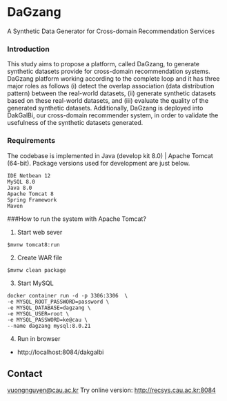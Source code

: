 # DaGzang
A Synthetic Data Generator for Cross-domain Recommendation Services

### Introduction
This study aims to propose a platform, called DaGzang, to generate synthetic datasets provide for cross-domain recommendation systems. DaGzang platform working according to the complete loop and it has three major roles as follows (i) detect the overlap association (data distribution pattern) between the real-world datasets, (ii) generate synthetic datasets based on these real-world datasets, and (iii) evaluate the quality of the generated synthetic datasets. Additionally, DaGzang is deployed into DakGalBi, our cross-domain recommender system, in order to validate the usefulness of the synthetic datasets generated.

### Requirements
The codebase is implemented in Java (develop kit 8.0) | Apache Tomcat  (64-bit). Package versions used for development are just below.
```
IDE Netbean 12
MySQL 8.0 
Java 8.0
Apache Tomcat 8
Spring Framework
Maven
```

###How to run the system with Apache Tomcat?
1. Start web sever
```
$mvnw tomcat8:run
```
2. Create WAR file
```
$mvnw clean package
```
3. Start MySQL
```
docker container run -d -p 3306:3306  \
-e MYSQL_ROOT_PASSWORD=password \
-e MYSQL_DATABASE=dagzang \
-e MYSQL_USER=root \
-e MYSQL_PASSWORD=ke@cau \
--name dagzang mysql:8.0.21
```
4. Run in browser
* http://localhost:8084/dakgalbi

## Contact ##
vuongnguyen@cau.ac.kr
Try online version: http://recsys.cau.ac.kr:8084


